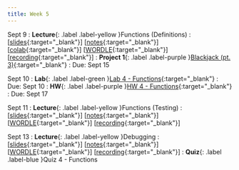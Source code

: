 ```yaml
---
title: Week 5
---
```


Sept 9
: **Lecture**{: .label .label-yellow }Functions (Definitions)
  : \[[slides](https://docs.google.com/presentation/d/12ZudzTBZum4pVjvZ4Nt0mW5QPMhP1A47RZVB_41Zao8/edit?usp=sharing){:target="_blank"}\] \[[notes](https://docs.google.com/document/d/1gjSD55X-NYZZXHR3V2419R9NZgU50b_C_jQvQue6PiU/edit?usp=sharing){:target="_blank"}\] \[[colab](https://colab.research.google.com/drive/1PFw0Wud-vnU68pGYUniZHU0i3YzVnZB7?usp=sharing){:target="_blank"}\] \[[WORDLE](https://colab.research.google.com/drive/1LsFbdIBOgqjD2aXJy7ThC2cj-1ovnSLr?usp=sharing){:target="_blank"}\] \[[recording](https://youtu.be/WR2BTnm_AK4){:target="_blank"}\]
: **Project 1**{: .label .label-purple }[Blackjack (pt. 3)](https://edstem.org/us/courses/61483/lessons/117290){:target="_blank"}
  : Due: Sept 15

Sept 10
: **Lab**{: .label .label-green }[Lab 4 - Functions](https://edstem.org/us/courses/61483/lessons/117293){:target="_blank"}
  : Due: Sept 10
: **HW**{: .label .label-purple }[HW 4 - Functions](https://edstem.org/us/courses/61483/lessons/117294){:target="_blank"}
  : Due: Sept 17

Sept 11
: **Lecture**{: .label .label-yellow }Functions (Testing)
  :  \[[slides](https://docs.google.com/presentation/d/1b44ESAesqSJ3kjgrAQB0JDS7cKgc-BgDZhbEnN58M88/edit?usp=sharing){:target="_blank"}\] \[[notes](https://docs.google.com/document/d/1JGEr44yTP2pH8GFg4AvA3vAXNHi0dKqQfTo6fJyz5ww/edit?usp=sharing){:target="_blank"}\] \[[WORDLE](https://colab.research.google.com/drive/1LsFbdIBOgqjD2aXJy7ThC2cj-1ovnSLr?usp=sharing){:target="_blank"}\] \[[recording](https://youtu.be/Zbar0iic9vQ){:target="_blank"}\]

Sept 13
: **Lecture**{: .label .label-yellow }Debugging
  :  \[[slides](https://docs.google.com/presentation/d/1IGfYeLpMFnBYOr587I3TCSy5OtWs4gcUSlF-0YbWyP4/edit?usp=sharing){:target="_blank"}\] \[[notes](https://docs.google.com/document/d/1wlX6ybT1OVMZMHDCi6OT0zZDzRzPST8OA1V6CgVhj8M/edit?usp=sharing){:target="_blank"}\] \[[WORDLE](https://colab.research.google.com/drive/1LsFbdIBOgqjD2aXJy7ThC2cj-1ovnSLr?usp=sharing){:target="_blank"}\] \[[recording](https://youtu.be/grLMrJhRWQ8){:target="_blank"}\]
: **Quiz**{: .label .label-blue }Quiz 4 - Functions